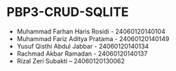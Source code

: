 # PBP3-CRUD-SQLITE
<ul>
  <li>Muhammad Farhan Haris Rosidi - 24060120140104</li> 
<li>Muhammad Fariz Aditya Pratama - 24060120140149 </li>
<li>Yusuf Qisthi Abdul Jabbar - 24060120140134 </li>
<li>Rachmad Akbar Ramadan - 24060120140137 </li>
<li>Rizal Zeri Subakti – 24060120130062</li>
  </ul
